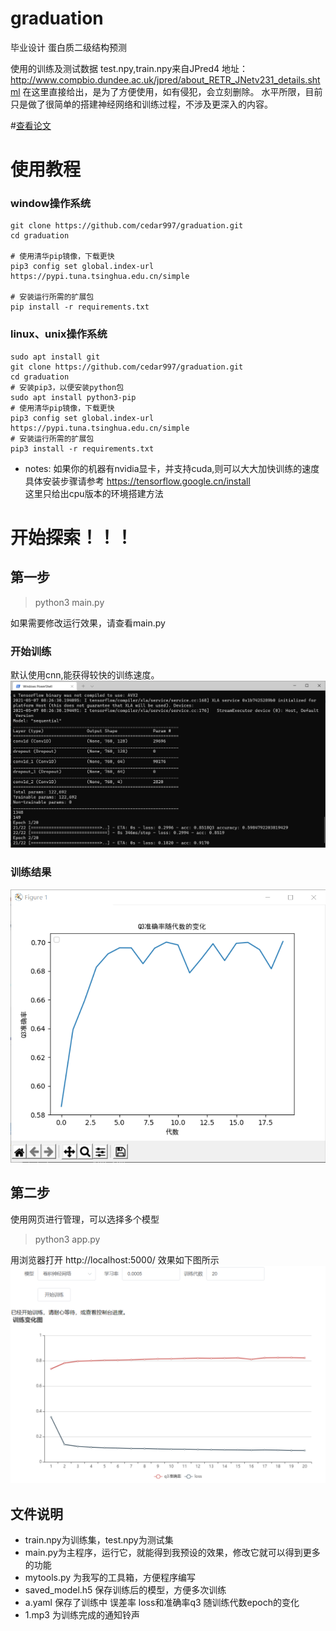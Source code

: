 # graduation
毕业设计 蛋白质二级结构预测   
 
使用的训练及测试数据 test.npy,train.npy来自JPred4 
地址：http://www.compbio.dundee.ac.uk/jpred/about_RETR_JNetv231_details.shtml 
在这里直接给出，是为了方便使用，如有侵犯，会立刻删除。 
水平所限，目前只是做了很简单的搭建神经网络和训练过程，不涉及更深入的内容。



#[查看论文](循环神经网络预测蛋白质二级结构.md)
# 使用教程 
### window操作系统

```shell
git clone https://github.com/cedar997/graduation.git
cd graduation

# 使用清华pip镜像，下载更快
pip3 config set global.index-url https://pypi.tuna.tsinghua.edu.cn/simple  

# 安装运行所需的扩展包
pip install -r requirements.txt
```
### linux、unix操作系统
```shell
sudo apt install git  
git clone https://github.com/cedar997/graduation.git   
cd graduation
# 安装pip3，以便安装python包
sudo apt install python3-pip  
# 使用清华pip镜像，下载更快
pip3 config set global.index-url https://pypi.tuna.tsinghua.edu.cn/simple  
# 安装运行所需的扩展包
pip3 install -r requirements.txt
```

- notes: 如果你的机器有nvidia显卡，并支持cuda,则可以大大加快训练的速度 
具体安装步骤请参考 https://tensorflow.google.cn/install  
这里只给出cpu版本的环境搭建方法
# 开始探索！！！
## 第一步
>python3 main.py  


如果需要修改运行效果，请查看main.py
### 开始训练
默认使用cnn,能获得较快的训练速度。
![img.png](media/img.png)
### 训练结果
![img.png](media/result1.png)


## 第二步
使用网页进行管理，可以选择多个模型
>python3 app.py

用浏览器打开 http://localhost:5000/ 效果如下图所示
 ![img.png](media/img_web.png)

## 文件说明
- train.npy为训练集，test.npy为测试集
- main.py为主程序，运行它，就能得到我预设的效果，修改它就可以得到更多的功能
- mytools.py 为我写的工具箱，方便程序编写
- saved_model.h5 保存训练后的模型，方便多次训练
- a.yaml 保存了训练中 误差率 loss和准确率q3 随训练代数epoch的变化
- 1.mp3  为训练完成的通知铃声